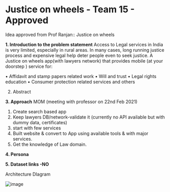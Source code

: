 # Justice on wheels - Team 15 - Approved
Idea approved from Prof Ranjan:: Justice on wheels

**1. Introduction to the problem statement**
Access to Legal services in India is very limited, especially in rural areas. In many cases, long running justice process and expensive legal help deter people even to seek justice. A Justice on wheels app(with lawyers network) that provides mobile (at your doorstep ) service for:

•	Affidavit and stamp papers related work
•	Will and trust
•	Legal rights education 
•	Consumer protection related services and others

2. Abstract

**3. Approach**
 MOM (meeting with professor on 22nd Feb 2021)
 1. Create search based app
 2. Keep lawyers DB/network-validate it (currently no API available but with dummy data, certificates)
 3. start with few services
 4. Built website & convert to App using available tools & with major services.
 5. Get the knowledge of Law domain.

**4. Persona**

**5. Dataset links -NO**




Architecture DIagram

![image](https://user-images.githubusercontent.com/40557046/110433677-c916bf80-80d6-11eb-8ee9-ed3b833d7d5c.png)

